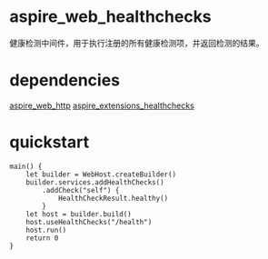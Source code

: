 # aspire_web_healthchecks
健康检测中间件，用于执行注册的所有健康检测项，并返回检测的结果。

# dependencies

[aspire_web_http](https://gitcode.com/aspire/aspire_web_http.git)
[aspire_extensions_healthchecks](https://gitcode.com/aspire/aspire_extensions_healthchecks.git)  

# quickstart

``` cangjie
main() {
    let builder = WebHost.createBuilder()
    builder.services.addHealthChecks()
        .addCheck("self") {
            HealthCheckResult.healthy()
        }
    let host = builder.build()
    host.useHealthChecks("/health")
    host.run()
    return 0
}
```